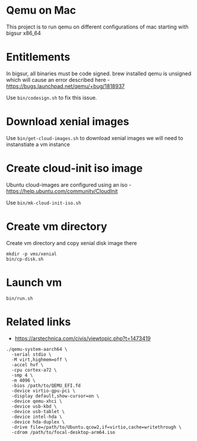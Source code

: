 # Qemu on Mac
This project is to run qemu on different configurations of mac starting with
bigsur x86_64

# Entitlements
In bigsur, all binaries must be code signed. brew installed qemu
is unsigned which will cause an error described here - https://bugs.launchpad.net/qemu/+bug/1818937

Use `bin/codesign.sh` to fix this issue.

# Download xenial images
Use `bin/get-cloud-images.sh` to download xenial images we will need to instanstiate a vm instance

# Create cloud-init iso image
Ubuntu cloud-images are configured using an iso - https://help.ubuntu.com/community/CloudInit

Use `bin/mk-cloud-init-iso.sh`

# Create vm directory
Create vm directory and copy xenial disk image there

```
mkdir -p vms/xenial
bin/cp-disk.sh
```

# Launch vm
```
bin/run.sh
```

# Related links
- https://arstechnica.com/civis/viewtopic.php?t=1473419
```
./qemu-system-aarch64 \
  -serial stdio \
  -M virt,highmem=off \
  -accel hvf \
  -cpu cortex-a72 \
  -smp 4 \
  -m 4096 \
  -bios /path/to/QEMU_EFI.fd
  -device virtio-gpu-pci \
  -display default,show-cursor=on \
  -device qemu-xhci \
  -device usb-kbd \
  -device usb-tablet \
  -device intel-hda \
  -device hda-duplex \
  -drive file=/path/to/Ubuntu.qcow2,if=virtio,cache=writethrough \
  -cdrom /path/to/focal-desktop-arm64.iso
  ```
